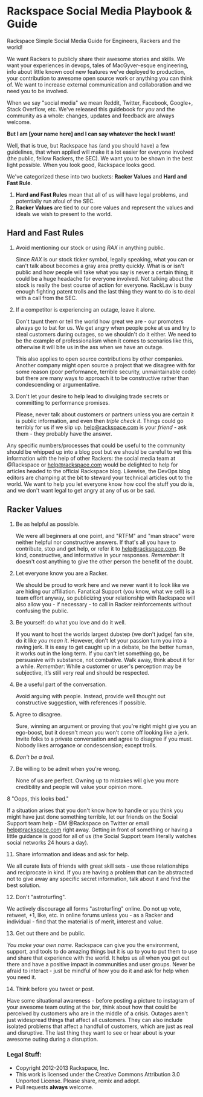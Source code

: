# Rackspace Social Media Playbook & Guide
Rackspace Simple Social Media Guide for Engineers, Rackers and the world!

We want Rackers to publicly share their awesome stories and skills. We want your experiences in devops, tales of MacGyver-esque engineering, info about little known cool new features we've deployed to production, your contribution to awesome open source work or anything you can think of. We want to increase external communication and collaboration and we need you to be involved.

When we say "social media" we mean Reddit, Twitter, Facebook, Google+, Stack Overflow, etc. We've released this guidebook for *you* and the community as a whole: changes, updates and feedback are always welcome.

**But I am [your name here] and I can say whatever the heck I want!**

Well, that is true, but Rackspace has (and you should have) a few guidelines, that when applied will make it a lot easier for everyone involved (the public, fellow Rackers, the SEC). We want you to be shown in the best light possible. When you look good, Rackspace looks good.

We've categorized these into two buckets: **Racker Values** and **Hard and Fast Rule**.

1. **Hard and Fast Rules** mean that all of us will have legal problems, and potentially run afoul of the SEC.
2. **Racker Values** are tied to our core values and represent the values and ideals we wish to present to the world.


## Hard and Fast Rules

1. Avoid mentioning our stock or using *RAX* in anything public.
   
   Since *RAX* is our stock ticker symbol, legally speaking, what you can or can't talk about becomes a gray area pretty quickly. What is or isn't public and how people will take what you say is never a certain thing; it could be a huge headache for everyone involved. Not talking about the stock is really the best course of action for everyone. RackLaw is busy enough fighting patent trolls and the last thing they want to do is to deal with a call from the SEC.

2. If a competitor is experiencing an outage, leave it alone.
   
   Don't taunt them or tell the world how great we are - our promoters always go to bat for us. We get angry when people poke at us and try to steal customers during outages, so we shouldn't do it either. We need to be the example of professionalism when it comes to scenarios like this, otherwise it will bite us in the ass when we have an outage.
    
   This also applies to open source contributions by other companies.  Another company might open source a project that we disagree with for some reason (poor performance, terrible security, unmaintainable code) but there are many ways to approach it to be constructive rather than condescending or argumentative.

3.  Don't let your desire to help lead to divulging trade secrets or committing to performance promises.
    
    Please, never talk about customers or partners unless you are certain it is public information, and even then *triple check it*. Things could go terribly for us if we slip up. help@rackspace.com is your *friend* - ask them - they probably have the answer.

   Any specific numbers/processes that could be useful to the community should be whipped up into a blog post but we should be careful to vet this information with the help of other Rackers: the social media team at @Rackspace or help@rackspace.com would be delighted to help for articles headed to the official Rackspace blog. Likewise, the DevOps blog editors are champing at the bit to steward your technical articles out to the world. We want to help you let everyone know how cool the stuff you do is, and we don't want legal to get angry at any of us or be sad.

## Racker Values

1. Be as helpful as possible.

   We were all beginners at one point, and "RTFM" and "man strace" were neither helpful nor constructive answers. If that's all you have to contribute, stop and get help, or refer it to help@rackspace.com. Be kind, constructive, and informative in your responses. *Remember*: It doesn't cost anything to give the other person the benefit of the doubt.

2. Let everyone know you are a Racker. 

   We should be proud to work here and we never want it to look like we are hiding our affiliation. Fanatical Support (you know, what we sell) is a team effort anyway, so publicizing your relationship with Rackspace will also allow you - if necessary - to call in Racker reinforcements without confusing the public.

3. Be yourself: do what you love and do it well.

   If you want to host the worlds largest dubstep (we don't judge) fan site, do it like *you mean it*. However, don't let your passion turn you into a raving jerk. It is easy to get caught up in a debate, be the better human, it works out in the long term. If you can't let something go, be persuasive with substance, not combative. Walk away, think about it for a while. *Remember*: While a customer or user's perception may be subjective, it’s still very real and should be respected.

4. Be a useful part of the conversation.

    Avoid arguing with people. Instead, provide well thought out constructive suggestion, with references if possible.
 
    
5. Agree to disagree.

   Sure, winning an argument or proving that you're right might give you an ego-boost, but it doesn't mean you won't come off looking like a jerk. Invite folks to a private conversation and agree to disagree if you must. Nobody likes arrogance or condescension; except trolls. 

6. *Don't be a troll.*

7. Be willing to be admit when you're wrong.

   None of us are perfect. Owning up to mistakes will give you more credibility and people will value your opinion more.

8 "Oops, this looks bad."

   If a situation arises that you don't know how to handle or you think you might have just done something terrible, let our friends on the Social Support team help - DM @Rackspace on Twitter or email help@rackspace.com right away. Getting in front of something or having a little guidance is good for all of us (the Social Support team literally watches social networks 24 hours a day).

11. Share information and ideas and ask for help.

   We all curate lists of friends with great skill sets - use those relationships and reciprocate in kind. If you are having a problem that can be abstracted not to give away any specific secret information, talk about it and find the best solution.

12. Don't "astroturfing".

   We actively discourage all forms "astroturfing" online. Do not up vote, retweet, +1, like, etc. in online forums unless you - as a Racker and individual - find that the material is of merit, interest and value.

13. Get out there and be public. 

   *You make your own name*. Rackspace can give you the environment, support, and tools to do amazing things but it is up to you to put them to use and share that experience with the world. It helps us all when you get out there and have a positive impact in communities and user groups. Never be afraid to interact - just be mindful of how you do it and ask for help when you need it.

14. Think before you tweet or post. 

   Have some situational awareness - before posting a picture to instagram of your awesome team outing at the bar, think about how that could be perceived by customers who are in the middle of a crisis. Outages aren't just widespread things that affect all customers. They can also include isolated problems that affect a handful of customers, which are just as real and disruptive. The last thing they want to see or hear about is your awesome outing during a disruption.


### Legal Stuff:

* Copyright 2012-2013 Rackspace, Inc.
* This work is licensed under the Creative Commons Attribution 3.0 Unported License. Please share, remix and adopt.
* Pull requests **always** welcome.
